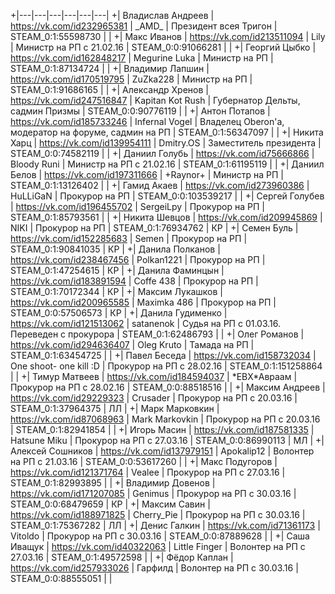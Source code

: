 +|---|---|---|---|---|---|
 +| Владислав Андреев | https://vk.com/id232965381 | \_AMD\_ | Президент всея Тригон | STEAM_0:1:55598730 |  |
 +| Макс Иванов | https://vk.com/id213511094 | Lily | Министр на РП с 21.02.16 | STEAM_0:0:91066281 |  |
 +| Георгий Цыбко | https://vk.com/id162848217 | Megurine Luka | Министр на РП | STEAM_0:1:87134724 |  |
 +| Владимир Лапшин | https://vk.com/id170519795 | ZuZka228 | Министр на РП | STEAM_0:1:91686165 |  |
 +| Александр Хренов | https://vk.com/id247516847 | Kapitan Kot Rush | Губернатор Дельты, садмин Призмы | STEAM_0:0:90776119 |  |
 +| Антон Потапов | https://vk.com/id185733246 | Infernal Vogel | Владелец Oberon'a, модератор на форуме, садмин на РП | STEAM_0:1:56347097 |  |
 +| Никита Харц | https://vk.com/id139954111 | Dmitry.OS | Заместитель президента | STEAM_0:0:74582119 |  |
 +| Даниил Голубь | https://vk.com/id75666866 | Bloody Runi | Министр на РП с 21.02.16 | STEAM_0:1:61195119 |  |
 +| Даниил Белов | https://vk.com/id197311666 | +Raynor+ | Министр на РП | STEAM_0:1:13126402 |  |
 +| Гамид Акаев | https://vk.com/id273960386 | HuLLiGaN | Прокурор на РП | STEAM_0:0:103539217 |  |
 +| Сергей Голубев | https://vk.com/id196455702 | SergeiLpy | Прокурор на РП | STEAM_0:1:85793561 |  |
 +| Никита Шевцов | https://vk.com/id209945869 | NIKI | Прокурор на РП | STEAM_0:1:76934762 | КР |
 +| Семен Буль | https://vk.com/id152285683 | Semen | Прокурор на РП | STEAM_0:1:90841035 | КР |
 +| Данила Полканов | https://vk.com/id238467456 | Polkan1221 | Прокурор на РП | STEAM_0:1:47254615 | КР |
 +| Данила Фаминцын | https://vk.com/id183891594 | Coffe 438 | Прокурор на РП | STEAM_0:1:70172344 | КР |
 +| Максим Лукашков | https://vk.com/id200965585 | Maximka 486 | Прокурор на РП | STEAM_0:0:57506573 | КР |
 +| Данила Гудименко | https://vk.com/id121513062 | satanenok | Судья на РП с 01.03.16. Переведен с прокурора | STEAM_0:1:62486793 |  |
 +| Олег Романов | https://vk.com/id294636407 | Oleg Kruto | Тамада на РП | STEAM_0:1:63454725 |  |
 +| Павел Беседа | https://vk.com/id158732034 | One shoot- one kill :D | Прокурор на РП с 28.02.16 | STEAM_0:1:151258864 |  |
 +| Тимур Матвеев | https://vk.com/id184594037 | \*ЕВХ\*Авраам | Прокурор на РП с 28.02.16 | STEAM_0:0:88518516 |  |
 +| Максим Андреев | https://vk.com/id29229323 | Crusader | Прокурор на РП с 20.03.16 | STEAM_0:1:37964375 | ЛЛ |
 +| Марк Марковкин | https://vk.com/id87068963 | Mark Markovkin | Прокурор на РП с 20.03.16 | STEAM_0:1:82941854 |  |
 +| Игорь Масин | https://vk.com/id187581335 | Hatsune Miku | Прокурор на РП с 27.03.16 | STEAM_0:0:86990113 | МЛ |
 +| Алексей Сошников | https://vk.com/id137979151 | Apokalip12 | Волонтер на РП с 21.03.16 | STEAM_0:0:53617260 |  |
 +| Макс Подугоров | https://vk.com/id121371764 | Vealee | Прокурор на РП с 27.03.16 | STEAM_0:1:82993895 |  |
 +| Владимир Довенов | https://vk.com/id171207085 | Genimus | Прокурор на РП с 30.03.16 | STEAM_0:0:68479659 | КР |
 +| Максим Савин | https://vk.com/id188971825 | Cherry_Pie | Прокурор на РП с 30.03.16 | STEAM_0:1:75367282 | ЛЛ |
 +| Денис Галкин | https://vk.com/id71361173 | Vitoldo | Прокурор на РП с 30.03.16 | STEAM_0:0:87889628 |  |
 +| Саша Иващук | https://vk.com/id40322063 | Little Finger | Волонтер на РП с 27.03.16 | STEAM_0:1:49572598 |  |
 +| Фёдор Каплан | https://vk.com/id257933026 | Гарфилд | Волонтер на РП с 30.03.16 | STEAM_0:0:88555051 |  |
